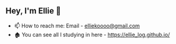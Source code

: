 ## Hey, I'm Ellie 👋

- 📫 How to reach me: Email - elliekoooo@gmail.com
- 🏚 You can see all I studying in here - https://ellie_log.github.io/

<!-- 
<a href="github.com/elliekoooo">
<img align="center" src="https://github-readme-stats.vercel.app/api?username=elliekoooo&&show_icons=true&theme=light&hide_langs_below=1"></a>
 -->
